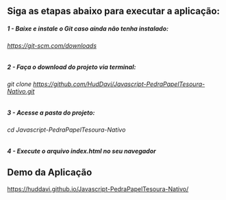 ## Siga as etapas abaixo para executar a aplicação:
##### 1 - Baixe e instale o Git caso ainda não tenha instalado:
###### https://git-scm.com/downloads
##### 2 - Faça o download do projeto via terminal:
###### git clone https://github.com/HudDavi/Javascript-PedraPapelTesoura-Nativo.git
##### 3 - Acesse a pasta do projeto:
###### cd Javascript-PedraPapelTesoura-Nativo
##### 4 - Execute o arquivo index.html no seu navegador
## Demo da Aplicação
https://huddavi.github.io/Javascript-PedraPapelTesoura-Nativo/